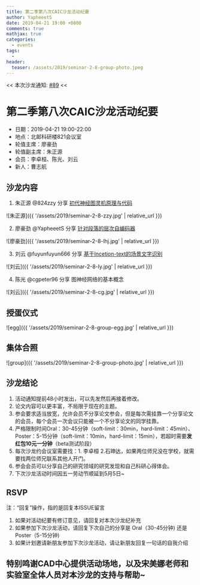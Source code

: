 ```yaml
---
title: 第二季第八次CAIC沙龙活动纪要
author: YapheeetS
date: 2019-04-21 19:00 +0800
comments: true
mathjax: true
categories: 
  - events
tags:
  - 
header:
  teaser: /assets/2019/seminar-2-8-group-photo.jpeg
---
```


<< 本次沙龙通知: [#89](https://github.com/BUPT/awesome-chatbot/issues/89)  << 

# 第二季第八次CAIC沙龙活动纪要

- 日期：2019-04-21 19:00-22:00
- 地点：北邮科研楼821会议室
- 轮值主席：廖豪劲
- 轮值副主席：朱正源
- 会员：李卓桓、陈光、刘云
- 新人：曹志航



## 沙龙内容

1. 朱正源 @824zzy 分享 [初代神经图灵机原理与代码](https://bupt.github.io/conversational-ai-club/#/papers/neural-turing-machines-2014)

 ![朱正源]({{ '/assets/2019/seminar-2-8-zzy.jpg' | relative_url }})

2. 廖豪劲 @YapheeetS 分享 [针对段落的层次自编码器](https://bupt.github.io/conversational-ai-club/#/papers/a-hierarchical-neural-autoencoder-for-paragraphs-and-documents-2015)

 ![廖豪劲]({{ '/assets/2019/seminar-2-8-lhj.jpg' | relative_url }})

3. 刘云 @fuyunfuyun666 分享 [基于Incetion-text的场景文字识别](https://bupt.github.io/conversational-ai-club/#/papers/inceptext-a-new-inception-text-module-with-deformable-psroi-pooling-for-multi-oriented-scene-text-detection-2018)

 ![刘云]({{ '/assets/2019/seminar-2-8-ly.jpg' | relative_url }})

4. 陈光 @cgpeter96 分享 图神经网络的基本概念


 ![刘云]({{ '/assets/2019/seminar-2-8-cg.jpg' | relative_url }})

## 授蛋仪式

 ![egg]({{ '/assets/2019/seminar-2-8-group-egg.jpg' | relative_url }})


## 集体合照

 ![group]({{ '/assets/2019/seminar-2-8-group-photo.jpg' | relative_url }})

## 沙龙结论

1. 活动通知提前48小时发出，可以先发然后再接着修改。
2. 论文内容可以更丰富，不局限于现在的主题。
3. 参会要求适当放宽，允许会员不分享论文参会，但是每次需挂靠一个分享论文的会员，每个会员一次会议只能被一个不分享论文的同学挂靠。
4. 严格限制时间Oral：30-45分钟（soft-limit：30min，hard-limit：45min）、Poster：5-15分钟（soft-limit：10min，hard-limit：15min），若超时需要**发红包10元一分钟**（beta测试阶段）
5. 每次沙龙约会议室需要找：1. 李卓桓 2.石珅达，如果两位师兄没在学校，就需要找两位师兄联系其他人开门。
6. 参会会员可以分享自己的研究领域的研究发现和自己科研心得体会。
7. 下次沙龙活动时间因五一劳动节顺延到5月5日~


## RSVP

注：“回复”操作，指的是回复本ISSUE留言

1. 如果对活动纪要有修订意见，请回复对本次沙龙纪补充
2. 如果参加下次沙龙活动，请回复下次自己的分享是 Oral（30-45分钟) 还是Poster（5-15分钟)
3. 如果计划邀请新朋友参加下次沙龙活动，请让新朋友回复一句话的自我介绍

## 特别鸣谢CAD中心提供活动场地，以及宋美娜老师和实验室全体人员对本沙龙的支持与帮助~


